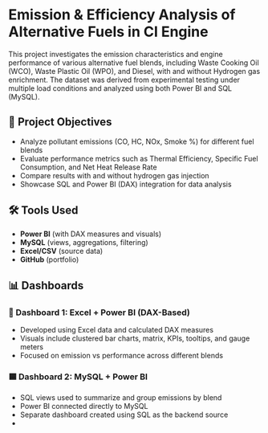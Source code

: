 # Emission & Efficiency Analysis of Alternative Fuels in CI Engine
This project investigates the emission characteristics and engine performance of various alternative fuel blends, including Waste Cooking Oil (WCO), Waste Plastic Oil (WPO), and Diesel, with and without Hydrogen gas enrichment. The dataset was derived from experimental testing under multiple load conditions and analyzed using both Power BI and SQL (MySQL).

## 📌 Project Objectives

- Analyze pollutant emissions (CO, HC, NOx, Smoke %) for different fuel blends
- Evaluate performance metrics such as Thermal Efficiency, Specific Fuel Consumption, and Net Heat Release Rate
- Compare results with and without hydrogen gas injection
- Showcase SQL and Power BI (DAX) integration for data analysis

## 🛠️ Tools Used

- **Power BI** (with DAX measures and visuals)
- **MySQL** (views, aggregations, filtering)
- **Excel/CSV** (source data)
- **GitHub** (portfolio)

## 📊 Dashboards

### 📘 Dashboard 1: Excel + Power BI (DAX-Based)
- Developed using Excel data and calculated DAX measures
- Visuals include clustered bar charts, matrix, KPIs, tooltips, and gauge meters
- Focused on emission vs performance across different blends

### 🟦 Dashboard 2: MySQL + Power BI
- SQL views used to summarize and group emissions by blend
- Power BI connected directly to MySQL
- Separate dashboard created using SQL as the backend source
- 
